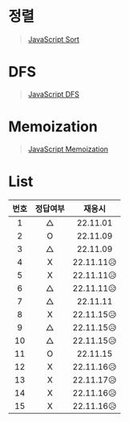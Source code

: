 # 정렬

> [JavaScript Sort](../../../theory/recursive.md)

# DFS

> [JavaScript DFS](../../../theory/dfs.md)

# Memoization

> [JavaScript Memoization](../../../theory/memoization.md)

# List

| 번호 | 정답여부 |   재응시   |
| :--: | :------: | :--------: |
|  1   |    △     |  22.11.01  |
|  2   |    O     |  22.11.09  |
|  3   |    △     |  22.11.09  |
|  4   |    X     | 22.11.11😥 |
|  5   |    X     | 22.11.11😥 |
|  6   |    △     | 22.11.11😥 |
|  7   |    △     |  22.11.11  |
|  8   |    X     | 22.11.15😥 |
|  9   |    △     | 22.11.15😥 |
|  10  |    △     | 22.11.15😥 |
|  11  |    O     |  22.11.15  |
|  12  |    X     | 22.11.16😥 |
|  13  |    X     | 22.11.17😥 |
|  14  |    X     | 22.11.16😥 |
|  15  |    X     | 22.11.16😥 |
